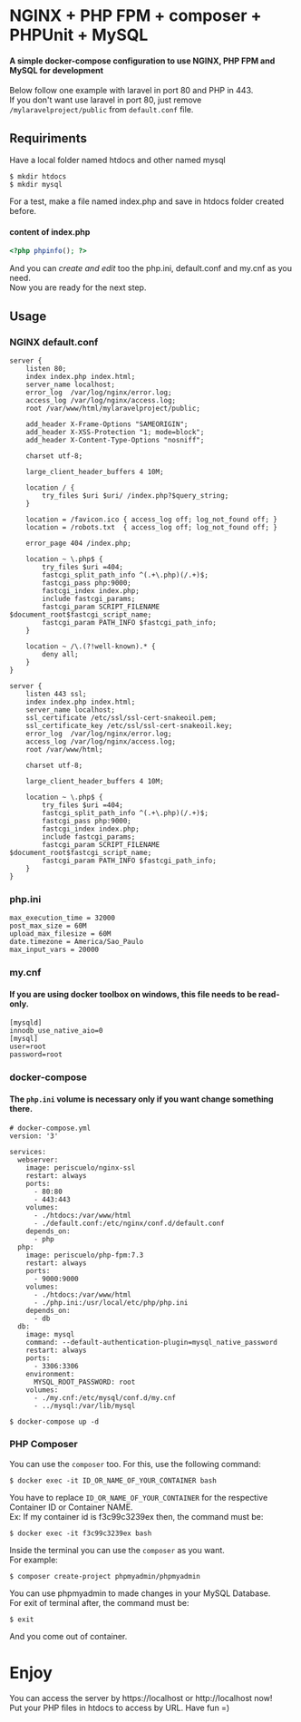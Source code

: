 # NGINX + PHP FPM + composer + PHPUnit + MySQL

#### A simple docker-compose configuration to use NGINX, PHP FPM and MySQL for development

Below follow one example with laravel in port 80 and PHP in 443.  
If you don't want use laravel in port 80, just remove `/mylaravelproject/public` from `default.conf` file.

## Requiriments
Have a local folder named htdocs and other named mysql

`$ mkdir htdocs`  
`$ mkdir mysql`

For a test, make a file named index.php and save in htdocs folder created before.
#### content of index.php
```php
<?php phpinfo(); ?>
```

And you can *create and edit* too the php.ini, default.conf and my.cnf as you need.  
Now you are ready for the next step.

## Usage

### NGINX default.conf

```
server {
    listen 80;
    index index.php index.html;
    server_name localhost;
    error_log  /var/log/nginx/error.log;
    access_log /var/log/nginx/access.log;
    root /var/www/html/mylaravelproject/public;

    add_header X-Frame-Options "SAMEORIGIN";
    add_header X-XSS-Protection "1; mode=block";
    add_header X-Content-Type-Options "nosniff";

    charset utf-8;

    large_client_header_buffers 4 10M;

    location / {
        try_files $uri $uri/ /index.php?$query_string;
    }

    location = /favicon.ico { access_log off; log_not_found off; }
    location = /robots.txt  { access_log off; log_not_found off; }

    error_page 404 /index.php;

    location ~ \.php$ {
        try_files $uri =404;
        fastcgi_split_path_info ^(.+\.php)(/.+)$;
        fastcgi_pass php:9000;
        fastcgi_index index.php;
        include fastcgi_params;
        fastcgi_param SCRIPT_FILENAME $document_root$fastcgi_script_name;
        fastcgi_param PATH_INFO $fastcgi_path_info;
    }

    location ~ /\.(?!well-known).* {
        deny all;
    }
}

server {
    listen 443 ssl;
    index index.php index.html;
    server_name localhost;
    ssl_certificate /etc/ssl/ssl-cert-snakeoil.pem;
    ssl_certificate_key /etc/ssl/ssl-cert-snakeoil.key;
    error_log  /var/log/nginx/error.log;
    access_log /var/log/nginx/access.log;
    root /var/www/html;

    charset utf-8;

    large_client_header_buffers 4 10M;

    location ~ \.php$ {
        try_files $uri =404;
        fastcgi_split_path_info ^(.+\.php)(/.+)$;
        fastcgi_pass php:9000;
        fastcgi_index index.php;
        include fastcgi_params;
        fastcgi_param SCRIPT_FILENAME $document_root$fastcgi_script_name;
        fastcgi_param PATH_INFO $fastcgi_path_info;
    }
}
```

### php.ini

```
max_execution_time = 32000
post_max_size = 60M
upload_max_filesize = 60M
date.timezone = America/Sao_Paulo
max_input_vars = 20000
```

### my.cnf
#### If you are using docker toolbox on windows, this file needs to be read-only.

```
[mysqld]
innodb_use_native_aio=0
[mysql]
user=root
password=root
```

### docker-compose

#### The `php.ini` volume is necessary only if you want change something there.

```
# docker-compose.yml
version: '3'

services:
  webserver:
    image: periscuelo/nginx-ssl
    restart: always
    ports:
      - 80:80
      - 443:443
    volumes:
      - ./htdocs:/var/www/html
      - ./default.conf:/etc/nginx/conf.d/default.conf
    depends_on:
      - php
  php:
    image: periscuelo/php-fpm:7.3
    restart: always
    ports:
      - 9000:9000
    volumes:
      - ./htdocs:/var/www/html
      - ./php.ini:/usr/local/etc/php/php.ini
    depends_on:
      - db
  db:
    image: mysql
    command: --default-authentication-plugin=mysql_native_password
    restart: always
    ports:
      - 3306:3306
    environment:
      MYSQL_ROOT_PASSWORD: root
    volumes:
      - ./my.cnf:/etc/mysql/conf.d/my.cnf
      - ../mysql:/var/lib/mysql
```
`$ docker-compose up -d`

### PHP Composer
You can use the `composer` too. For this, use the following command:

`$ docker exec -it ID_OR_NAME_OF_YOUR_CONTAINER bash`

You have to replace `ID_OR_NAME_OF_YOUR_CONTAINER` for  the respective Container ID or Container NAME.  
Ex: If my container id is f3c99c3239ex then, the command must be:

`$ docker exec -it f3c99c3239ex bash`

Inside the terminal you can use the `composer` as you want.  
For example:

`$ composer create-project phpmyadmin/phpmyadmin`

You can use phpmyadmin to made changes in your MySQL Database.  
For exit of terminal after, the command must be:

`$ exit`

And you come out of container.

# Enjoy

You can access the server by https://localhost or http://localhost now!  
Put your PHP files in htdocs to access by URL. Have fun =)
